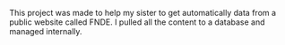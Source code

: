This project was made to help my sister to get automatically data from a public website
called FNDE. I pulled all the content to a database and managed internally.